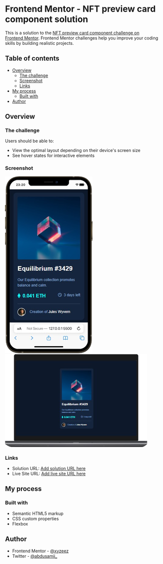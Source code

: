# Frontend Mentor - NFT preview card component solution

This is a solution to the [NFT preview card component challenge on Frontend Mentor](https://www.frontendmentor.io/challenges/nft-preview-card-component-SbdUL_w0U). Frontend Mentor challenges help you improve your coding skills by building realistic projects. 

## Table of contents

- [Overview](#overview)
  - [The challenge](#the-challenge)
  - [Screenshot](#screenshot)
  - [Links](#links)
- [My process](#my-process)
  - [Built with](#built-with)
- [Author](#author)

## Overview

### The challenge

Users should be able to:

- View the optimal layout depending on their device's screen size
- See hover states for interactive elements

### Screenshot

![](./images/Frontend%20Mentor%20-%20NFT%20preview%20card%20component%20Mobile.png)
![](./images/Frontend%20Mentor%20-%20NFT%20preview%20card%20component%20Web.png)

### Links

- Solution URL: [Add solution URL here](https://www.frontendmentor.io/solutions/responsive-nft-preview-card-taXIFuoz24)
- Live Site URL: [Add live site URL here](https://femc-nft-preview-card.netlify.app/)

## My process

### Built with

- Semantic HTML5 markup
- CSS custom properties
- Flexbox


## Author

- Frontend Mentor - [@xyzeez](https://www.frontendmentor.io/profile/xyzeez)
- Twitter - [@abdusamii_](https://twitter.com/abdusamii_)
